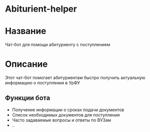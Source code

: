 # Abiturient-helper
# Название
Чат-бот для помощи абитуриенту с поступлением
# Описание
Этот чат-бот помогает абитуриентам быстро получить актуальную информацию о поступлении в УрФУ
## Функции бота
- Получение информации о сроках подачи документов
- Список необходимых документов для поступления
- Часто задаваемые вопросы и ответы по ВУЗам
- ..
